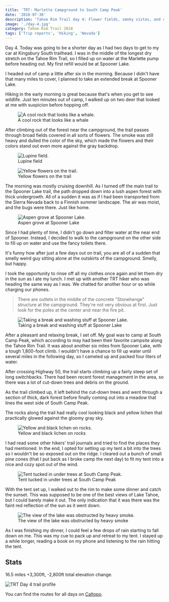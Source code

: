 ```yaml
---
title: 'TRT: Marlette Campground to South Camp Peak'
date: '2018-07-30'
description: 'Tahoe Rim Trail day 4: Flower fields, smoky vistas, and chilling at Spooner Lake'
image: './day-4.jpg'
category: Tahoe Rim Trail 2018
tags: ['Trip reports', 'Hiking', 'Nevada']
---
```


Day 4. Today was going to be a shorter day as I had two days to get to my car at Kingsbury South trailhead. I was in the middle of the longest dry stretch on the Tahoe Rim Trail, so I filled up on water at the Marlette pump before heading out. My first refill would be at Spooner Lake.

I headed out of camp a little after six in the morning. Because I didn't have that many miles to cover, I planned to take an extended break at Spooner Lake.

Hiking in the early morning is great because that's when you get to see wildlife. Just ten minutes out of camp, I walked up on two deer that looked at me with suspicion before hopping off.

<figure>
  <img src="whale-rock.jpg" alt="A cool rock that looks like a whale.">
  <figcaption>A cool rock that looks like a whale</figcaption>
</figure>

After climbing out of the forest near the campground, the trail passes through broad fields covered in all sorts of flowers. The smoke was still heavy and dulled the color of the sky, which made the flowers and their colors stand out even more against the gray backdrop.

<figure class="full-width">
  <img src="lupine-field.jpg" alt="Lupine field.">
  <figcaption>Lupine field</figcaption>
</figure>

<figure class="full-width">
  <img src="yellow-flowers.jpg" alt="Yellow flowers on the trail.">
  <figcaption>Yellow flowers on the trail</figcaption>
</figure>

The morning was mostly cruising downhill. As I turned off the main trail to the Spooner Lake trail, the path dropped down into a lush aspen forest with thick undergrowth. All of a sudden it was as if I had been transported from the Sierra Nevada back to a Finnish summer landscape. The air was moist, and the bugs were there. Just like home.

<figure>
  <img src="aspen-grove-at-spooner-lake.jpg" alt="Aspen grove at Spooner Lake.">
  <figcaption>Aspen grove at Spooner Lake</figcaption>
</figure>

Since I had plenty of time, I didn't go down and filter water at the near end of Spooner. Instead, I decided to walk to the campground on the other side to fill up on water and use the fancy toilets there.

It's funny how after just a few days out on trail, you are all of a sudden that smelly weird guy sitting alone at the outskirts of the campground. Smelly, but happy.

I took the opportunity to rinse off all my clothes once again and let them dry in the sun as I ate my lunch. I met up with another TRT hiker who was heading the same way as I was. We chatted for another hour or so while charging our phones.

> There are outlets in the middle of the concrete "Stonehenge" structure at the campground. They're not very obvious at first. Just look for the poles at the center and near the fire pit.

<figure>
  <img src="spooner-lake-break.jpg" alt="Taking a break and washing stuff at Spooner Lake.">
  <figcaption>Taking a break and washing stuff at Spooner Lake</figcaption>
</figure>

After a pleasant and relaxing break, I set off. My goal was to camp at South Camp Peak, which according to may had been their favorite campsite along the Tahoe Rim Trail. It was about another six miles from Spooner Lake, with a tough 1,800-foot climb. I wouldn't have a chance to fill up water until several miles in the following day, so I cameled up and packed four liters of water.

After crossing Highway 50, the trail starts climbing up a fairly steep set of long switchbacks. There had been recent forest management in the area, so there was a lot of cut-down trees and debris on the ground.

As the trail climbed up, it left behind the cut-down trees and went through a section of thick, dark forest before finally coming out into a meadow that lines the west side of South Camp Peak.

The rocks along the trail had really cool looking black and yellow lichen that practically glowed against the gloomy gray sky.

<figure>
  <img src="yellow-and-black-lichen.jpg" alt="Yellow and black lichen on rocks.">
  <figcaption>Yellow and black lichen on rocks</figcaption>
</figure>

I had read some other hikers' trail journals and tried to find the places they had mentioned. In the end, I opted for setting up my tent a bit into the trees so I wouldn't be so exposed out on the ridge. I cleared out a bunch of small pine cones (that I put back as I broke camp the next day) to fit my tent into a nice and cozy spot out of the wind.

<figure>
  <img src="south-camp-peak-tahoe-rim-trail.jpg" alt="Tent tucked in under trees at South Camp Peak.">
  <figcaption>Tent tucked in under trees at South Camp Peak</figcaption>
</figure>

With the tent set up, I walked out to the rim to make some dinner and catch the sunset. This was supposed to be one of the best views of Lake Tahoe, but I could barely make it out. The only indication that it was there was the faint red reflection of the sun as it went down.

<figure>
  <img src="no-views-of-lake-tahoe.jpg" alt="The view of the lake was obstructed by heavy smoke.">
  <figcaption>The view of the lake was obstructed by heavy smoke</figcaption>
</figure>

As I was finishing my dinner, I could feel a few drops of rain starting to fall down on me. This was my cue to pack up and retreat to my tent. I stayed up a while longer, reading a book on my phone and listening to the rain hitting the tent.

## Stats

16.5 miles +3,300ft, -2,800ft total elevation change.

![TRT Day 4 trail profile](profile.png)

You can find the routes for all days on [Caltopo](https://caltopo.com/m/HJ0L).
